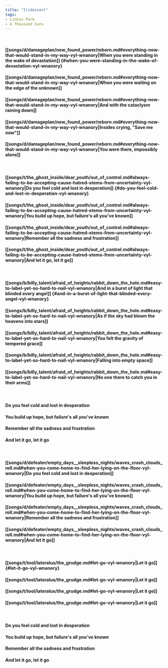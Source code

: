 ```yaml
---
title: "Iridescent"
tags:
- Linkin Park
- A Thousand Suns
---
```

&nbsp;
#### [[songs/d/damageplan/new_found_power/reborn.md#everything-now-that-would-stand-in-my-way-vyl-wnanory|When you were standing in the wake of devastation]] {#when-you-were-standing-in-the-wake-of-devastation-vyl-wnanory}
#### [[songs/d/damageplan/new_found_power/reborn.md#everything-now-that-would-stand-in-my-way-vyl-wnanory|When you were waiting on the edge of the unknown]]
#### [[songs/d/damageplan/new_found_power/reborn.md#everything-now-that-would-stand-in-my-way-vyl-wnanory|And with the cataclysm raining down]]
#### [[songs/d/damageplan/new_found_power/reborn.md#everything-now-that-would-stand-in-my-way-vyl-wnanory|Insides crying, "Save me now"]]
#### [[songs/d/damageplan/new_found_power/reborn.md#everything-now-that-would-stand-in-my-way-vyl-wnanory|You were there, impossibly alone]]
&nbsp;
#### [[songs/t/the_ghost_inside/dear_youth/out_of_control.md#always-failing-to-be-accepting-cause-hatred-stems-from-uncertainty-vyl-wnanory|Do you feel cold and lost in desperation]] {#do-you-feel-cold-and-lost-in-desperation-vyl-wnanory}
#### [[songs/t/the_ghost_inside/dear_youth/out_of_control.md#always-failing-to-be-accepting-cause-hatred-stems-from-uncertainty-vyl-wnanory|You build up hope, but failure's all you've known]]
#### [[songs/t/the_ghost_inside/dear_youth/out_of_control.md#always-failing-to-be-accepting-cause-hatred-stems-from-uncertainty-vyl-wnanory|Remember all the sadness and frustration]]
#### [[songs/t/the_ghost_inside/dear_youth/out_of_control.md#always-failing-to-be-accepting-cause-hatred-stems-from-uncertainty-vyl-wnanory|And let it go, let it go]]
&nbsp;
#### [[songs/b/billy_talent/afraid_of_heights/rabbit_down_the_hole.md#easy-to-label-yet-so-hard-to-nail-vyl-wnanory|And in a burst of light that blinded every angel]] {#and-in-a-burst-of-light-that-blinded-every-angel-vyl-wnanory}
#### [[songs/b/billy_talent/afraid_of_heights/rabbit_down_the_hole.md#easy-to-label-yet-so-hard-to-nail-vyl-wnanory|As if the sky had blown the heavens into stars]]
#### [[songs/b/billy_talent/afraid_of_heights/rabbit_down_the_hole.md#easy-to-label-yet-so-hard-to-nail-vyl-wnanory|You felt the gravity of tempered grace]]
#### [[songs/b/billy_talent/afraid_of_heights/rabbit_down_the_hole.md#easy-to-label-yet-so-hard-to-nail-vyl-wnanory|Falling into empty space]]
#### [[songs/b/billy_talent/afraid_of_heights/rabbit_down_the_hole.md#easy-to-label-yet-so-hard-to-nail-vyl-wnanory|No one there to catch you in their arms]]
&nbsp;
#### Do you feel cold and lost in desperation
#### You build up hope, but failure's all you've known
#### Remember all the sadness and frustration
#### And let it go, let it go
&nbsp;
#### [[songs/d/defeater/empty_days__sleepless_nights/waves_crash_clouds_roll.md#when-you-come-home-to-find-her-lying-on-the-floor-vyl-wnanory|Do you feel cold and lost in desperation]]
#### [[songs/d/defeater/empty_days__sleepless_nights/waves_crash_clouds_roll.md#when-you-come-home-to-find-her-lying-on-the-floor-vyl-wnanory|You build up hope, but failure's all you've known]]
#### [[songs/d/defeater/empty_days__sleepless_nights/waves_crash_clouds_roll.md#when-you-come-home-to-find-her-lying-on-the-floor-vyl-wnanory|Remember all the sadness and frustration]]
#### [[songs/d/defeater/empty_days__sleepless_nights/waves_crash_clouds_roll.md#when-you-come-home-to-find-her-lying-on-the-floor-vyl-wnanory|And let it go]]
&nbsp;
#### [[songs/t/tool/lateralus/the_grudge.md#let-go-vyl-wnanory|Let it go]] {#let-it-go-vyl-wnanory}
#### [[songs/t/tool/lateralus/the_grudge.md#let-go-vyl-wnanory|Let it go]]
#### [[songs/t/tool/lateralus/the_grudge.md#let-go-vyl-wnanory|Let it go]]
#### [[songs/t/tool/lateralus/the_grudge.md#let-go-vyl-wnanory|Let it go]]
&nbsp;
#### Do you feel cold and lost in desperation
#### You build up hope, but failure's all you've known
#### Remember all the sadness and frustration
#### And let it go, let it go
